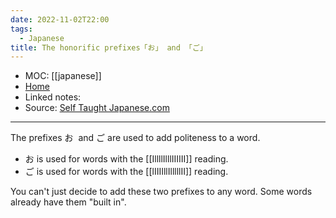 ```yaml
---
date: 2022-11-02T22:00
tags:
  - Japanese
title: The honorific prefixes「お」 and 「ご」
---
```

- MOC: [[japanese]]
- [Home](https://misudashi.ga/)
- Linked notes: 
- Source: [Self Taught Japanese.com](https://selftaughtjapanese.com/2014/03/21/japanese-honorific-prefixes-%E3%81%8A-and-%E3%81%94-o-and-go/)
----------
The prefixes お  and ご are used to add politeness to a word.

-   お is used for words with the [[IllllIlllIIIIII]] reading.
-   ご is used for words with the [[lIIIIllIlllllII]] reading.

You can't just decide to add these two prefixes to any word. Some words already have them "built in".